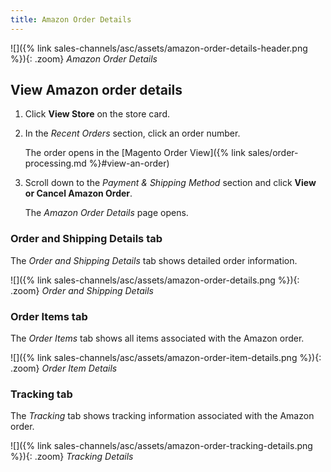 ```yaml
---
title: Amazon Order Details
---
```


![]({% link sales-channels/asc/assets/amazon-order-details-header.png %}){: .zoom}
_Amazon Order Details_

## View Amazon order details

1. Click **View Store** on the store card.

1. In the _Recent Orders_ section, click an order number.

    The order opens in the [Magento Order View]({% link sales/order-processing.md %}#view-an-order)

1. Scroll down to the _Payment & Shipping Method_ section and click **View or Cancel Amazon Order**.

    The _Amazon Order Details_ page opens.

### Order and Shipping Details tab

The _Order and Shipping Details_ tab shows detailed order information.

![]({% link sales-channels/asc/assets/amazon-order-details.png %}){: .zoom}
_Order and Shipping Details_

### Order Items tab

The _Order Items_ tab shows all items associated with the Amazon order.

![]({% link sales-channels/asc/assets/amazon-order-item-details.png %}){: .zoom}
_Order Item Details_

### Tracking tab

The _Tracking_ tab shows tracking information associated with the Amazon order.

![]({% link sales-channels/asc/assets/amazon-order-tracking-details.png %}){: .zoom}
_Tracking Details_
